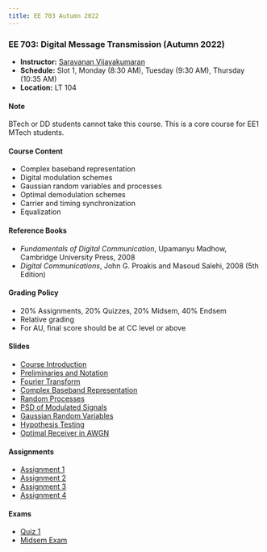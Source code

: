 ```yaml
---
title: EE 703 Autumn 2022
---
```



### EE 703: Digital Message Transmission (Autumn 2022)
  - **Instructor:** [Saravanan Vijayakumaran](http://www.ee.iitb.ac.in/~sarva)
  - **Schedule:** Slot 1, Monday (8:30 AM), Tuesday (9:30 AM), Thursday (10:35 AM)
  - **Location:** LT 104

#### Note

BTech or DD students cannot take this course. This is a core course for EE1 MTech students.

#### Course Content

  - Complex baseband representation
  - Digital modulation schemes
  - Gaussian random variables and processes
  - Optimal demodulation schemes
  - Carrier and timing synchronization
  - Equalization


#### Reference Books

  - *Fundamentals of Digital Communication*, Upamanyu Madhow, Cambridge University Press, 2008
  - *Digital Communications*, John G. Proakis and Masoud Salehi, 2008 (5th Edition)

#### Grading Policy
  - 20% Assignments, 20% Quizzes, 20% Midsem, 40% Endsem
  - Relative grading
  - For AU, final score should be at CC level or above

#### Slides
  - [Course Introduction](/courses/EE703/2022/slides/Outline.pdf)
  - [Preliminaries and Notation](/courses/EE703/2022/slides/Preliminaries.pdf)
  - [Fourier Transform](/courses/EE703/2022/slides/FourierTransform.pdf)
  - [Complex Baseband Representation](/courses/EE703/2022/slides/ComplexBaseband.pdf)
  - [Random Processes](/courses/EE703/2022/slides/RandomProcesses.pdf)
  - [PSD of Modulated Signals](/courses/EE703/2022/slides/PSDofModulatedSignals.pdf)
  - [Gaussian Random Variables](/courses/EE703/2022/slides/GaussianRV.pdf)
  - [Hypothesis Testing](/courses/EE703/2022/slides/HypothesisTesting.pdf)
  - [Optimal Receiver in AWGN](/courses/EE703/2021/slides/OptimalReceiverInAWGN.pdf)

#### Assignments
  - [Assignment 1](/courses/EE703/2022/assignments/assignment1.pdf)
  - [Assignment 2](/courses/EE703/2022/assignments/assignment2.pdf)
  - [Assignment 3](/courses/EE703/2022/assignments/assignment3.pdf)
  - [Assignment 4](/courses/EE703/2022/assignments/assignment4.pdf)

#### Exams
  - [Quiz 1](/courses/EE703/2022/exams/quiz1.pdf)
  - [Midsem Exam](/courses/EE703/2022/exams/midsem.pdf)